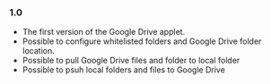 
### 1.0

  * The first version of the Google Drive applet.
  * Possible to configure whitelisted folders and Google Drive folder location.
  * Possible to pull Google Drive files and folder to local folder
  * Possible to psuh local folders and files to Google Drive

